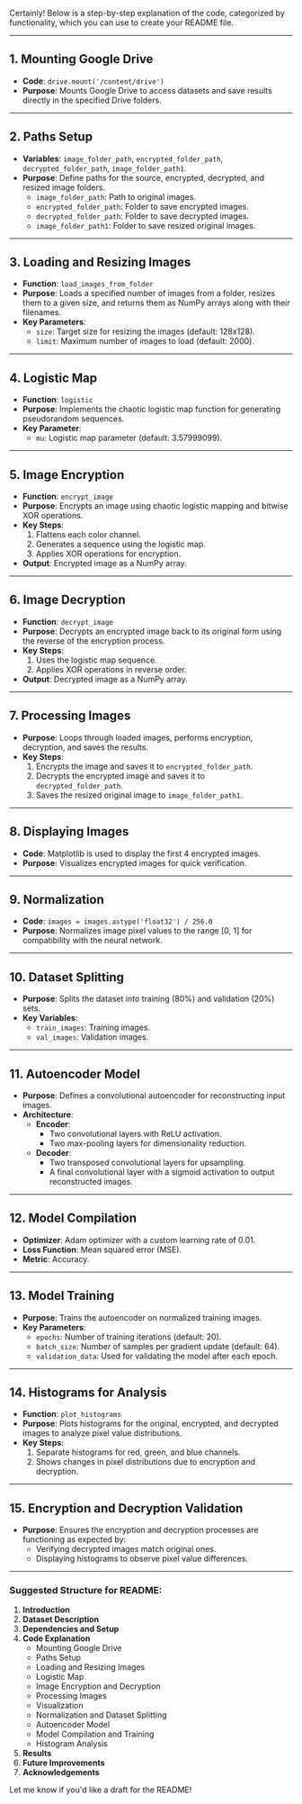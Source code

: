 Certainly! Below is a step-by-step explanation of the code, categorized by functionality, which you can use to create your README file.

---

## 1. **Mounting Google Drive**
- **Code**: `drive.mount('/content/drive')`
- **Purpose**: Mounts Google Drive to access datasets and save results directly in the specified Drive folders.

---

## 2. **Paths Setup**
- **Variables**: `image_folder_path`, `encrypted_folder_path`, `decrypted_folder_path`, `image_folder_path1`.
- **Purpose**: Define paths for the source, encrypted, decrypted, and resized image folders.
  - `image_folder_path`: Path to original images.
  - `encrypted_folder_path`: Folder to save encrypted images.
  - `decrypted_folder_path`: Folder to save decrypted images.
  - `image_folder_path1`: Folder to save resized original images.

---

## 3. **Loading and Resizing Images**
- **Function**: `load_images_from_folder`
- **Purpose**: Loads a specified number of images from a folder, resizes them to a given size, and returns them as NumPy arrays along with their filenames.
- **Key Parameters**:
  - `size`: Target size for resizing the images (default: 128x128).
  - `limit`: Maximum number of images to load (default: 2000).

---

## 4. **Logistic Map**
- **Function**: `logistic`
- **Purpose**: Implements the chaotic logistic map function for generating pseudorandom sequences.
- **Key Parameter**:
  - `mu`: Logistic map parameter (default: 3.57999099).

---

## 5. **Image Encryption**
- **Function**: `encrypt_image`
- **Purpose**: Encrypts an image using chaotic logistic mapping and bitwise XOR operations.
- **Key Steps**:
  1. Flattens each color channel.
  2. Generates a sequence using the logistic map.
  3. Applies XOR operations for encryption.
- **Output**: Encrypted image as a NumPy array.

---

## 6. **Image Decryption**
- **Function**: `decrypt_image`
- **Purpose**: Decrypts an encrypted image back to its original form using the reverse of the encryption process.
- **Key Steps**:
  1. Uses the logistic map sequence.
  2. Applies XOR operations in reverse order.
- **Output**: Decrypted image as a NumPy array.

---

## 7. **Processing Images**
- **Purpose**: Loops through loaded images, performs encryption, decryption, and saves the results.
- **Key Steps**:
  1. Encrypts the image and saves it to `encrypted_folder_path`.
  2. Decrypts the encrypted image and saves it to `decrypted_folder_path`.
  3. Saves the resized original image to `image_folder_path1`.

---

## 8. **Displaying Images**
- **Code**: Matplotlib is used to display the first 4 encrypted images.
- **Purpose**: Visualizes encrypted images for quick verification.

---

## 9. **Normalization**
- **Code**: `images = images.astype('float32') / 256.0`
- **Purpose**: Normalizes image pixel values to the range [0, 1] for compatibility with the neural network.

---

## 10. **Dataset Splitting**
- **Purpose**: Splits the dataset into training (80%) and validation (20%) sets.
- **Key Variables**:
  - `train_images`: Training images.
  - `val_images`: Validation images.

---

## 11. **Autoencoder Model**
- **Purpose**: Defines a convolutional autoencoder for reconstructing input images.
- **Architecture**:
  - **Encoder**:
    - Two convolutional layers with ReLU activation.
    - Two max-pooling layers for dimensionality reduction.
  - **Decoder**:
    - Two transposed convolutional layers for upsampling.
    - A final convolutional layer with a sigmoid activation to output reconstructed images.

---

## 12. **Model Compilation**
- **Optimizer**: Adam optimizer with a custom learning rate of 0.01.
- **Loss Function**: Mean squared error (MSE).
- **Metric**: Accuracy.

---

## 13. **Model Training**
- **Purpose**: Trains the autoencoder on normalized training images.
- **Key Parameters**:
  - `epochs`: Number of training iterations (default: 20).
  - `batch_size`: Number of samples per gradient update (default: 64).
  - `validation_data`: Used for validating the model after each epoch.

---

## 14. **Histograms for Analysis**
- **Function**: `plot_histograms`
- **Purpose**: Plots histograms for the original, encrypted, and decrypted images to analyze pixel value distributions.
- **Key Steps**:
  1. Separate histograms for red, green, and blue channels.
  2. Shows changes in pixel distributions due to encryption and decryption.

---

## 15. **Encryption and Decryption Validation**
- **Purpose**: Ensures the encryption and decryption processes are functioning as expected by:
  - Verifying decrypted images match original ones.
  - Displaying histograms to observe pixel value differences.

---

### Suggested Structure for README:
1. **Introduction**
2. **Dataset Description**
3. **Dependencies and Setup**
4. **Code Explanation**
   - Mounting Google Drive
   - Paths Setup
   - Loading and Resizing Images
   - Logistic Map
   - Image Encryption and Decryption
   - Processing Images
   - Visualization
   - Normalization and Dataset Splitting
   - Autoencoder Model
   - Model Compilation and Training
   - Histogram Analysis
5. **Results**
6. **Future Improvements**
7. **Acknowledgements**

Let me know if you'd like a draft for the README!
